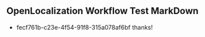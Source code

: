 ## OpenLocalization Workflow Test MarkDown
* fecf761b-c23e-4f54-91f8-315a078af6bf thanks!

<!--HONumber=Jul16_HO2-->


